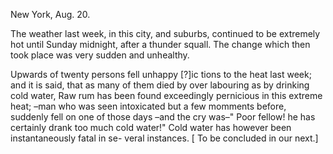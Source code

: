   New York, Aug. 20.  The weather last week, in this city, and suburbs, continued to be extremely hot until Sunday midnight, after a thunder squall. The change which then took place was very sudden and unhealthy.  Upwards of twenty persons fell unhappy [?]ic tions to the heat last week; and it is said, that as many of them died by over labouring as by drinking cold water, Raw rum has been found exceedingly pernicious in this extreme heat; –man who was seen intoxicated but a few momments before, suddenly fell on one of those days –and the cry was–" Poor fellow! he has certainly drank too much cold water!" Cold water has however been instantaneously fatal in se- veral instances. [ To be concluded in our next.]  